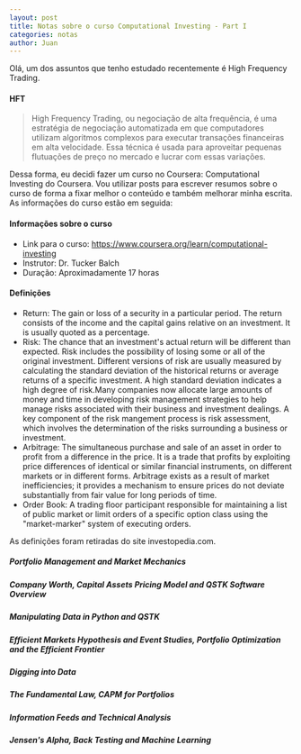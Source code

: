 ```yaml
---
layout: post
title: Notas sobre o curso Computational Investing - Part I
categories: notas
author: Juan
---
```


Olá, um dos assuntos que tenho estudado recentemente é High Frequency Trading.

#### HFT

> High Frequency Trading, ou negociação de alta frequência, é uma estratégia de negociação automatizada em que computadores utilizam algoritmos complexos para executar transações financeiras em alta velocidade. Essa técnica é usada para aproveitar pequenas flutuações de preço no mercado e lucrar com essas variações.

Dessa forma, eu decidi fazer um curso no Coursera: Computational Investing do Coursera. Vou utilizar posts para escrever resumos sobre o curso de forma a fixar melhor o conteúdo e também melhorar minha escrita. As informações do curso estão em seguida:


#### Informações sobre o curso
- Link para o curso: https://www.coursera.org/learn/computational-investing
- Instrutor: Dr. Tucker Balch
- Duração: Aproximadamente 17 horas


#### Definições

- Return: The gain or loss of a security in a particular period. The return consists of the income and the capital gains relative on an investment. It is usually quoted as a percentage.
- Risk: The chance that an investment's actual return will be different than expected. Risk includes the possibility of losing some or all of the original investment. Different versions of risk are usually measured by calculating the standard deviation of the historical returns or average returns of a specific investment. A high standard deviation indicates a high degree of risk.Many companies now allocate large amounts of money and time in developing risk management strategies to help manage risks associated with their business and investment dealings. A key component of the risk mangement process is risk assessment, which involves the determination of the risks surrounding a business or investment.
- Arbitrage:  The simultaneous purchase and sale of an asset in order to profit from a difference in the price. It is a trade that profits by exploiting price differences of identical or similar financial instruments, on different markets or in different forms. Arbitrage exists as a result of market inefficiencies; it provides a mechanism to ensure prices do not deviate substantially from fair value for long periods of time.
- Order Book: A trading floor participant responsible for maintaining a list of public market or limit orders of a specific option class using the "market-marker" system of executing orders.

As definições foram retiradas do site investopedia.com.

##### Portfolio Management and Market Mechanics
##### Company Worth, Capital Assets Pricing Model and QSTK Software Overview
##### Manipulating Data in Python and QSTK
##### Efficient Markets Hypothesis and Event Studies, Portfolio Optimization and the Efficient Frontier
##### Digging into Data
##### The Fundamental Law, CAPM for Portfolios
##### Information Feeds and Technical Analysis
##### Jensen's Alpha, Back Testing and Machine Learning